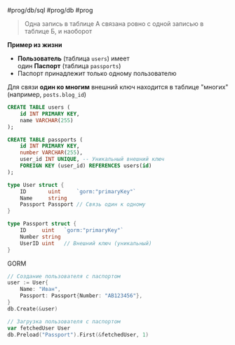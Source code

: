 #prog/db/sql #prog/db #prog 

> Одна запись в таблице А связана ровно с одной записью в таблице Б, и наоборот

**Пример из жизни**
- **Пользователь** (таблица `users`) имеет один **Паспорт** (таблица `passports`)
- Паспорт принадлежит только одному пользователю

Для связи **один ко многим** внешний ключ находится в таблице "многих" (например, `posts.blog_id`)

```sql
CREATE TABLE users (
    id INT PRIMARY KEY,
    name VARCHAR(255)
);

CREATE TABLE passports (
    id INT PRIMARY KEY,
    number VARCHAR(255),
    user_id INT UNIQUE, -- Уникальный внешний ключ
    FOREIGN KEY (user_id) REFERENCES users(id)
);
```

```go
type User struct {
    ID       uint     `gorm:"primaryKey"`
    Name     string
    Passport Passport // Связь один к одному
}

type Passport struct {
    ID     uint   `gorm:"primaryKey"`
    Number string
    UserID uint   // Внешний ключ (уникальный)
}
```

GORM

```go
// Создание пользователя с паспортом
user := User{
    Name: "Иван",
    Passport: Passport{Number: "AB123456"},
}
db.Create(&user)

// Загрузка пользователя с паспортом
var fetchedUser User
db.Preload("Passport").First(&fetchedUser, 1)
```
